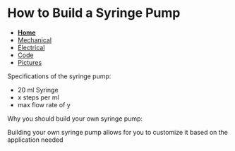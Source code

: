 # How to Build a Syringe Pump

- **[Home](/Syringe-Pump-Demo/index)**
- [Mechanical](/Syringe-Pump-Demo/mechanical)
- [Electrical](/Syringe-Pump-Demo/electrical)
- [Code](/Syringe-Pump-Demo/code)
- [Pictures](/Syringe-Pump-Demo/pictures)


Specifications of the syringe pump:
- 20 ml Syringe
- x steps per ml
- max flow rate of y

Why you should build your own syringe pump:

Building your own syringe pump allows for you to customize it based on the application needed
